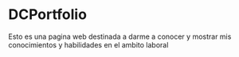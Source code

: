 # DCPortfolio
 Esto es una pagina web destinada a darme a conocer y mostrar mis conocimientos y habilidades en el ambito laboral
